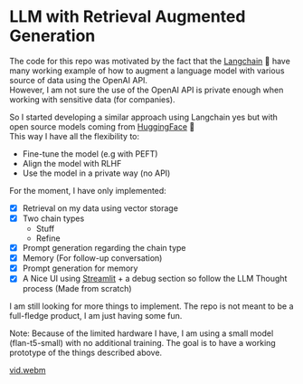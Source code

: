 # LLM with Retrieval Augmented Generation

The code for this repo was motivated by the fact that the [Langchain](https://python.langchain.com/docs/get_started/introduction.html) 🦜️ have many working example
of how to augment a language model with various source of data using the OpenAI API.  
However, I am not sure the use of the OpenAI API is private enough when working with sensitive data (for companies).  

So I started developing a similar approach using Langchain yes but with open source models coming from [HuggingFace](https://huggingface.co/) 🤗  
This way I have all the flexibility to:
- Fine-tune the model (e.g with PEFT)
- Align the model with RLHF
- Use the model in a private way (no API)

For the moment, I have only implemented:  
- [x] Retrieval on my data using vector storage
- [x] Two chain types
  - Stuff
  - Refine
- [x] Prompt generation regarding the chain type
- [x] Memory (For follow-up conversation)
- [x] Prompt generation for memory
- [x] A Nice UI using [Streamlit](https://streamlit.io/) + a debug section so follow the LLM Thought process (Made from scratch)

I am still looking for more things to implement. The repo is not meant to be a full-fledge product, I am just having some fun.  

Note: Because of the limited hardware I have, I am using a small model (flan-t5-small) with no additional training. The goal is to have a working prototype of 
the things described above.

[vid.webm](https://github.com/Mdhvince/RAG_LLM/assets/17160701/23dea16e-e274-4a0d-90ba-f55288b13b08)
